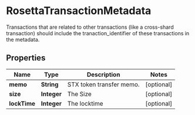 

# RosettaTransactionMetadata

Transactions that are related to other transactions (like a cross-shard transaction) should include the tranaction_identifier of these transactions in the metadata.

## Properties

Name | Type | Description | Notes
------------ | ------------- | ------------- | -------------
**memo** | **String** | STX token transfer memo. |  [optional]
**size** | **Integer** | The Size |  [optional]
**lockTime** | **Integer** | The locktime |  [optional]




